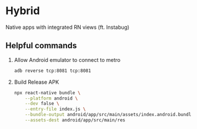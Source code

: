 # Hybrid

Native apps with integrated RN views (ft. Instabug)

## Helpful commands

1. Allow Android emulator to connect to metro
    ```bash
    adb reverse tcp:8081 tcp:8081
    ```

1. Build Release APK
    ```bash
    npx react-native bundle \
        --platform android \
        --dev false \
        --entry-file index.js \
        --bundle-output android/app/src/main/assets/index.android.bundle \
        --assets-dest android/app/src/main/res
    ```